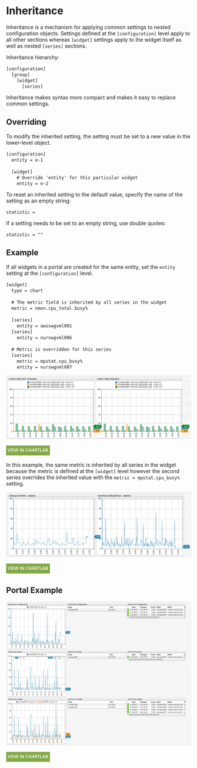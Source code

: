 # Inheritance

Inheritance is a mechanism for applying common settings to nested configuration objects. Settings defined at the `[configuration]` level apply to all other sections whereas `[widget]` settings apply to the widget itself as well as nested `[series]` sections.

Inheritance hierarchy:

```ls
[configuration]
  [group]
    [widget]
      [series]
```

Inheritance makes syntax more compact and makes it easy to replace common settings.

## Overriding

To modify the inherited setting, the setting must be set to a new value in the lower-level object.

```ls
[configuration]
  entity = e-1

  [widget]
    # Override 'entity' for this particular widget
    entity = e-2
```

To reset an inherited setting to the default value, specify the name of the setting as an empty string:

```ls
statistic =
```

If a setting needs to be set to an empty string, use double quotes:

```ls
statistic = ""
```

## Example

If all widgets in a portal are created for the same entity, set the `entity` setting at the `[configuration]` level.

```ls
[widget]
  type = chart
  
  # The metric field is inherited by all series in the widget
  metric = nmon.cpu_total.busy%

  [series]
    entity = awsswgvml001
  [series]
    entity = nurswgvml006

  # Metric is overridden for this series
  [series]
    metric = mpstat.cpu_busy%
    entity = nurswgvml007
```

![](./images/inheritance-1.png)

[![](../images/button.png)](https://apps.axibase.com/chartlab/3230deb6/2/)

In this example, the same metric is inherited by all series in the widget because the metric is defined at the `[widget]` level however the second series overrides the inherited value with the `metric = mpstat.cpu_busy%` setting.

![](./images/inheritance-2.png)

[![](../images/button.png)](https://apps.axibase.com/chartlab/061b5af1)

## Portal Example

![](./images/inheritance-portal.png)

[![](../images/button.png)](https://apps.axibase.com/chartlab/f137e7d8)
